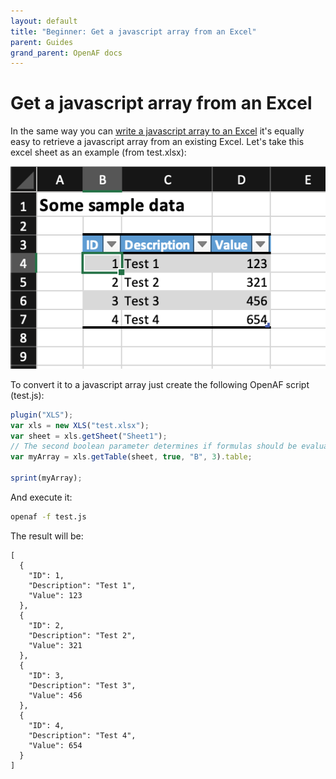 ```yaml
---
layout: default
title: "Beginner: Get a javascript array from an Excel"
parent: Guides
grand_parent: OpenAF docs
---
```


# Get a javascript array from an Excel

In the same way you can [write a javascript array to an Excel](adding-array-to-an-excel-spreadsheet.md) it's equally easy to retrieve a javascript array from an existing Excel. Let's take this excel sheet as an example (from test.xlsx):

![get-a-javascript-array-from-an-excel](get-a-javascript-array-from-an-excel.png)

To convert it to a javascript array just create the following OpenAF script (test.js):

````javascript
plugin("XLS");
var xls = new XLS("test.xlsx");
var sheet = xls.getSheet("Sheet1");
// The second boolean parameter determines if formulas should be evaluated
var myArray = xls.getTable(sheet, true, "B", 3).table;

sprint(myArray);
````

And execute it:

````bash
openaf -f test.js
````

The result will be:

````javscript
[
  {
    "ID": 1,
    "Description": "Test 1",
    "Value": 123
  },
  {
    "ID": 2,
    "Description": "Test 2",
    "Value": 321
  },
  {
    "ID": 3,
    "Description": "Test 3",
    "Value": 456
  },
  {
    "ID": 4,
    "Description": "Test 4",
    "Value": 654
  }
]
````